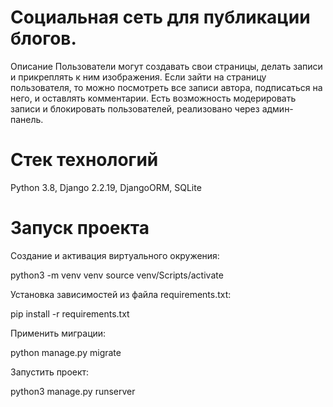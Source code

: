 # Социальная сеть для публикации блогов.
Описание
Пользователи могут создавать свои страницы, делать записи и прикреплять к ним изображения. Если зайти на страницу пользователя, то можно посмотреть все записи автора, подписаться на него, и оставлять комментарии. Есть возможность модерировать записи и блокировать пользователей, реализовано через админ-панель.

# Стек технологий
Python 3.8, Django 2.2.19, DjangoORM, SQLite

# Запуск проекта
Создание и активация виртуального окружения:

python3 -m venv venv
source venv/Scripts/activate

Установка зависимостей из файла requirements.txt:

pip install -r requirements.txt

Применить миграции:

python manage.py migrate

Запустить проект:

python3 manage.py runserver
